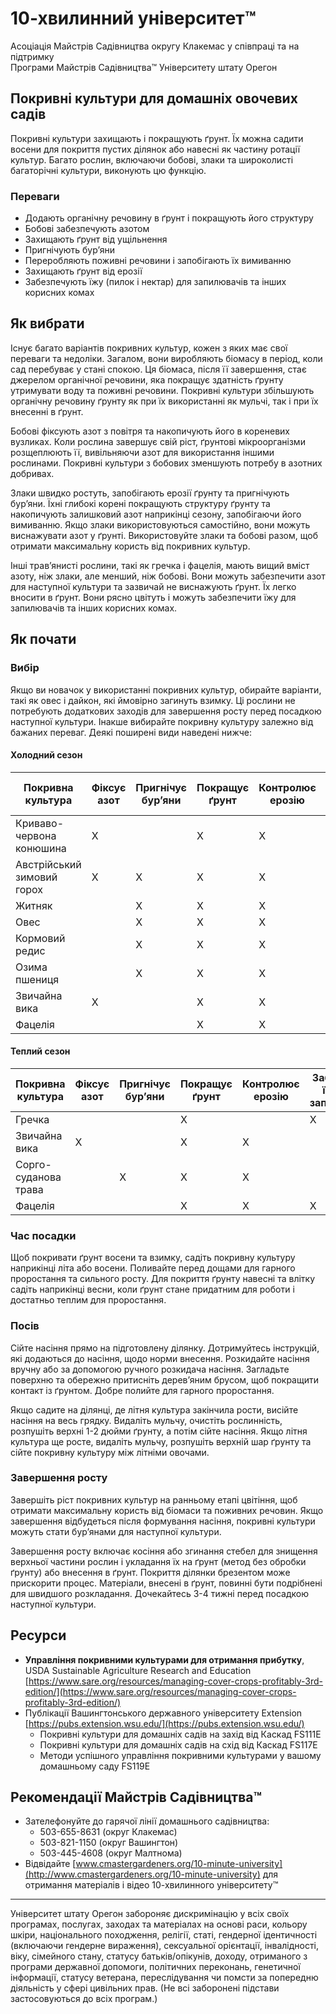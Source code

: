 # 10-хвилинний університет™

Асоціація Майстрів Садівництва округу Клакемас у співпраці та на підтримку  
Програми Майстрів Садівництва™ Університету штату Орегон  

## Покривні культури для домашніх овочевих садів

Покривні культури захищають і покращують ґрунт. Їх можна садити восени для покриття пустих ділянок або навесні як частину ротації культур. Багато рослин, включаючи бобові, злаки та широколисті багаторічні культури, виконують цю функцію.

### Переваги
- Додають органічну речовину в ґрунт і покращують його структуру  
- Бобові забезпечують азотом  
- Захищають ґрунт від ущільнення  
- Пригнічують бур’яни  
- Переробляють поживні речовини і запобігають їх вимиванню  
- Захищають ґрунт від ерозії  
- Забезпечують їжу (пилок і нектар) для запилювачів та інших корисних комах  

## Як вибрати

Існує багато варіантів покривних культур, кожен з яких має свої переваги та недоліки. Загалом, вони виробляють біомасу в період, коли сад перебуває у стані спокою. Ця біомаса, після її завершення, стає джерелом органічної речовини, яка покращує здатність ґрунту утримувати воду та поживні речовини. Покривні культури збільшують органічну речовину ґрунту як при їх використанні як мульчі, так і при їх внесенні в ґрунт.

Бобові фіксують азот з повітря та накопичують його в кореневих вузликах. Коли рослина завершує свій ріст, ґрунтові мікроорганізми розщеплюють її, вивільняючи азот для використання іншими рослинами. Покривні культури з бобових зменшують потребу в азотних добривах.  

Злаки швидко ростуть, запобігають ерозії ґрунту та пригнічують бур’яни. Їхні глибокі корені покращують структуру ґрунту та накопичують залишковий азот наприкінці сезону, запобігаючи його вимиванню. Якщо злаки використовуються самостійно, вони можуть виснажувати азот у ґрунті. Використовуйте злаки та бобові разом, щоб отримати максимальну користь від покривних культур.

Інші трав’янисті рослини, такі як гречка і фацелія, мають вищий вміст азоту, ніж злаки, але менший, ніж бобові. Вони можуть забезпечити азот для наступної культури та зазвичай не виснажують ґрунт. Їх легко вносити в ґрунт. Вони рясно цвітуть і можуть забезпечити їжу для запилювачів та інших корисних комах.

## Як почати

### Вибір

Якщо ви новачок у використанні покривних культур, обирайте варіанти, такі як овес і дайкон, які ймовірно загинуть взимку. Ці рослини не потребують додаткових заходів для завершення росту перед посадкою наступної культури. Інакше вибирайте покривну культуру залежно від бажаних переваг. Деякі поширені види наведені нижче:

#### Холодний сезон

| Покривна культура      | Фіксує азот | Пригнічує бур’яни | Покращує ґрунт | Контролює ерозію | Забезпечує їжу для запилювачів |
|-------------------------|-------------|-------------------|----------------|------------------|--------------------------------|
| Криваво-червона конюшина | X           |                   | X              | X                |                                |
| Австрійський зимовий горох | X           | X                 | X              | X                |                                |
| Житняк                  |             | X                 | X              | X                |                                |
| Овес                    |             | X                 | X              | X                |                                |
| Кормовий редис          |             | X                 | X              | X                |                                |
| Озима пшениця           |             | X                 | X              | X                |                                |
| Звичайна вика           | X           |                   | X              | X                |                                |
| Фацелія                 |             |                   | X              | X                | X                              |

#### Теплий сезон

| Покривна культура      | Фіксує азот | Пригнічує бур’яни | Покращує ґрунт | Контролює ерозію | Забезпечує їжу для запилювачів |
|-------------------------|-------------|-------------------|----------------|------------------|--------------------------------|
| Гречка                 |             |                   | X              |                  | X                              |
| Звичайна вика           | X           |                   | X              | X                |                                |
| Сорго-суданова трава    |             | X                 | X              | X                |                                |
| Фацелія                 |             |                   | X              | X                | X                              |

### Час посадки

Щоб покривати ґрунт восени та взимку, садіть покривну культуру наприкінці літа або восени. Поливайте перед дощами для гарного проростання та сильного росту. Для покриття ґрунту навесні та влітку садіть наприкінці весни, коли ґрунт стане придатним для роботи і достатньо теплим для проростання.

### Посів

Сійте насіння прямо на підготовлену ділянку. Дотримуйтесь інструкцій, які додаються до насіння, щодо норми внесення. Розкидайте насіння вручну або за допомогою ручного розкидача насіння. Загладьте поверхню та обережно притисніть дерев’яним брусом, щоб покращити контакт із ґрунтом. Добре полийте для гарного проростання.

Якщо садите на ділянці, де літня культура закінчила рости, висійте насіння на весь грядку. Видаліть мульчу, очистіть рослинність, розпушіть верхні 1-2 дюйми ґрунту, а потім сійте насіння. Якщо літня культура ще росте, видаліть мульчу, розпушіть верхній шар ґрунту та сійте покривну культуру між літніми овочами.

### Завершення росту

Завершіть ріст покривних культур на ранньому етапі цвітіння, щоб отримати максимальну користь від біомаси та поживних речовин. Якщо завершення відбудеться після формування насіння, покривні культури можуть стати бур’янами для наступної культури.

Завершення росту включає косіння або згинання стебел для знищення верхньої частини рослин і укладання їх на ґрунт (метод без обробки ґрунту) або внесення в ґрунт. Покриття ділянки брезентом може прискорити процес. Матеріали, внесені в ґрунт, повинні бути подрібнені для швидшого розкладання. Дочекайтесь 3-4 тижні перед посадкою наступної культури.

## Ресурси

- **Управління покривними культурами для отримання прибутку**, USDA Sustainable Agriculture Research and Education  
  [https://www.sare.org/resources/managing-cover-crops-profitably-3rd-edition/](https://www.sare.org/resources/managing-cover-crops-profitably-3rd-edition/)  
- Публікації Вашингтонського державного університету Extension  
  [https://pubs.extension.wsu.edu/](https://pubs.extension.wsu.edu/)  
  - Покривні культури для домашніх садів на захід від Каскад FS111E  
  - Покривні культури для домашніх садів на схід від Каскад FS117E  
  - Методи успішного управління покривними культурами у вашому домашньому саду FS119E  

## Рекомендації Майстрів Садівництва™

- Зателефонуйте до гарячої лінії домашнього садівництва:  
  - 503-655-8631 (округ Клакемас)  
  - 503-821-1150 (округ Вашингтон)  
  - 503-445-4608 (округ Малтнома)  
- Відвідайте [www.cmastergardeners.org/10-minute-university](http://www.cmastergardeners.org/10-minute-university) для отримання матеріалів і відео 10-хвилинного університету™  

---

Університет штату Орегон забороняє дискримінацію у всіх своїх програмах, послугах, заходах та матеріалах на основі раси, кольору шкіри, національного походження, релігії, статі, гендерної ідентичності (включаючи гендерне вираження), сексуальної орієнтації, інвалідності, віку, сімейного стану, статусу батьків/опікунів, доходу, отриманого з програми державної допомоги, політичних переконань, генетичної інформації, статусу ветерана, переслідування чи помсти за попередню діяльність у сфері цивільних прав. (Не всі заборонені підстави застосовуються до всіх програм.)